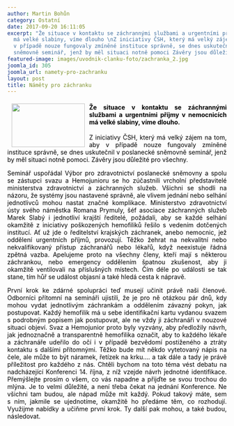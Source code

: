```yaml
---
author: Martin Bohůn
category: Ostatní
date: 2017-09-20 16:11:05
excerpt: "Že situace v kontaktu se záchrannými službami a urgentními příjmy v nemocnicích
  má velké slabiny, víme dlouho \nZ iniciativy ČSH, který má velký zájem na tom, aby
  v případě nouze fungovaly zmíněné instituce správně, se dnes uskutečnil v poslanecké
  sněmovně seminář, jenž by měl situaci notně pomoci Závěry jsou důležité pro všechny"
featured-image: images/uvodnik-clanku-foto/zachranka_2.jpg
joomla_id: 305
joomla_url: namety-pro-zachranku
layout: post
title: Náměty pro záchranku
---
```


<h4 style="text-align: justify;">
 <span style="color: #000000;">
  <img border="0" height="100" src="{{ site.baseurl }}/images/uvodnik-clanku-foto/zachranka_2.jpg" style="float: left; margin-left: 10px; margin-right: 10px;" width="168"/>
  Že situace v kontaktu se záchrannými službami a urgentními příjmy v nemocnicích má velké slabiny, víme dlouho.
 </span>
</h4>
<p style="text-align: justify;">
 <span style="color: #000000;">
  Z iniciativy ČSH, který má velký zájem na tom, aby v případě nouze fungovaly zmíněné instituce správně, se dnes uskutečnil v poslanecké sněmovně seminář, jenž by měl situaci notně pomoci. Závěry jsou důležité pro všechny.
 </span>
</p>
<p style="text-align: justify;">
 <span style="color: #000000;">
  Seminář uspořádal Výbor pro zdravotnictví poslanecké sněmovny a spolu se zástupci svazu a Hemojunioru se ho zúčastnili vrcholní představitelé ministerstva zdravotnictví a záchranných služeb. Všichni se shodli na názoru, že systémy jsou nastavené správně, ale vlivem jednání nebo selhání jednotlivců mohou nastat značné komplikace. Ministerstvo zdravotnictví ústy svého náměstka Romana Prymuly, šéf asociace záchranných služeb Marek Slabý i jednotliví krajští ředitelé, požádali, aby se každé selhání okamžitě z iniciativy poškozených hemofiliků řešilo s vedením dotčených institucí. Ať už jde o ředitelství krajských záchranek, anebo nemocnic, jež oddělení urgentních příjmů, provozují. Těžko žehrat na nekvalitní nebo nekvalifikovaný přístup záchranářů nebo lékařů, když neexistuje řádná zpětná vazba. Apelujeme proto na všechny členy, kteří mají s některou záchrankou, nebo emergency oddělením špatnou zkušenost, aby ji okamžitě ventilovali na příslušných místech. Čím déle po události se tak stane, tím hůř se událost objasní a také hledá cesta k nápravě.
 </span>
</p>
<p style="text-align: justify;">
 <span style="color: #000000;">
  První krok ke zdárné spolupráci teď musejí učinit právě naši členové. Odborníci přítomní na semináři ujistili, že je pro ně otázkou pár dnů, kdy mohou vydat jednotlivým záchrankám a oddělením závazný pokyn, jak postupovat. Každý hemofilik má u sebe identifikační kartu vydanou svazem s podrobným popisem jak postupovat, ale ne vždy ji záchranáři v nouzové situaci objeví. Svaz a Hemojunior proto byly vyzvány, aby předložily návrh, jak jednoznačně a transparentně hemofilika označit, aby to každého lékaře a záchranáře udeřilo do očí i v případě bezvědomí postiženého a ztráty kontaktu s dalšími přítomnými. Těžko bude mít někdo vytetovaný nápis na čele, ale může to být náramek, řetízek na krku…. a tak dále a tady je právě příležitost pro každého z nás. Chtěli bychom na toto téma vést debatu na nadcházející Konferenci 14. října, z níž vzejde návrh jednotné identifikace. Přemýšlejte prosím o všem, co vás napadne a přijďte se svou trochou do mlýna. Je to velmi důležité, a není třeba čekat na jednání Konference. Ne všichni tam budou, ale nápad může mít každý. Pokud takový máte, sem s ním, jakmile se ujednotíme, okamžitě ho předáme těm, co rozhodují. Využijme nabídky a učiňme první krok. Ty další pak mohou, a také budou, následovat.
 </span>
</p>